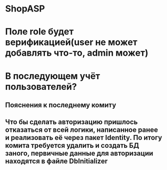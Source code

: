 # ShopASP
#
# Поле role будет верификацией(user не может добавлять что-то, admin может)
# В последующем учёт пользователей? 

## Пояснения к последнему комиту
## Что бы сделать авторизацию пришлось отказаться от всей логики, написанное ранее и реализовать её через пакет Identity. По итогу комита требуется удалить и создать БД заного, первичные данные для авторизации находятся в файле DbInitializer
